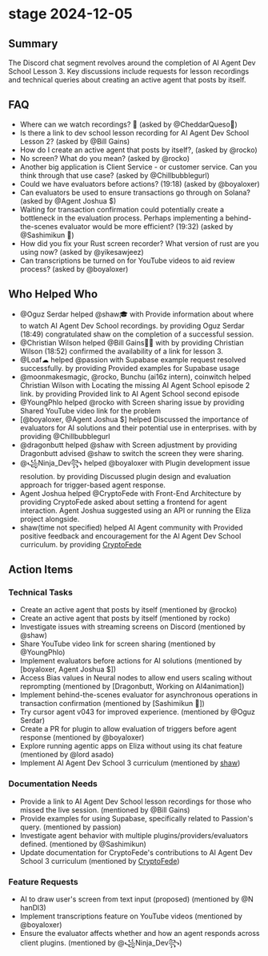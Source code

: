 # stage 2024-12-05

## Summary

The Discord chat segment revolves around the completion of AI Agent Dev School Lesson 3. Key discussions include requests for lesson recordings and technical queries about creating an active agent that posts by itself.

## FAQ

- Where can we watch recordings? 👀 (asked by @CheddarQueso🧀)
- Is there a link to dev school lesson recording for AI Agent Dev School Lesson 2? (asked by @Bill Gains)
- How do I create an active agent that posts by itself?, (asked by @rocko)
- No screen? What do you mean? (asked by @rocko)
- Another big application is Client Service - or customer service. Can you think through that use case? (asked by @Chillbubblegurl)
- Could we have evaluators before actions? (19:18) (asked by @boyaloxer)
- Can evaluators be used to ensure transactions go through on Solana? (asked by @Agent Joshua $)
- Waiting for transaction confirmation could potentially create a bottleneck in the evaluation process. Perhaps implementing a behind-the-scenes evaluator would be more efficient? (19:32) (asked by @Sashimikun 🚪)
- How did you fix your Rust screen recorder? What version of rust are you using now? (asked by @yikesawjeez)
- Can transcriptions be turned on for YouTube videos to aid review process? (asked by @boyaloxer)

## Who Helped Who

- @Oguz Serdar helped @shaw🎓 with Provide information about where to watch AI Agent Dev School recordings. by providing Oguz Serdar (18:49) congratulated shaw on the completion of a successful session.
- @Christian Wilson helped @Bill Gains👨‍💻 with by providing Christian Wilson (18:52) confirmed the availability of a link for lesson 3.
- @Loaf☁ helped @passion with Supabase example request resolved successfully. by providing Provided examples for Supabase usage
- @moonmakesmagic, @rocko, Bunchu (ai16z intern), coinwitch helped Christian Wilson with Locating the missing AI Agent School episode 2 link. by providing Provided link to AI Agent School second episode
- @YoungPhlo helped @rocko with Screen sharing issue by providing Shared YouTube video link for the problem
- [@boyaloxer, @Agent Joshua $] helped Discussed the importance of evaluators for AI solutions and their potential use in enterprises. with by providing @Chillbubblegurl
- @dragonbutt helped @shaw with Screen adjustment by providing Dragonbutt advised @shaw to switch the screen they were sharing.
- @꧁Ninja_Dev꧂ helped @boyaloxer with Plugin development issue resolution. by providing Discussed plugin design and evaluation approach for trigger-based agent response.
- Agent Joshua helped @CryptoFede with Front-End Architecture by providing CryptoFede asked about setting a frontend for agent interaction. Agent Joshua suggested using an API or running the Eliza project alongside.
- shaw(time not specified) helped AI Agent community with Provided positive feedback and encouragement for the AI Agent Dev School curriculum. by providing [CryptoFede](20:46)

## Action Items

### Technical Tasks

- Create an active agent that posts by itself (mentioned by @rocko)
- Create an active agent that posts by itself (mentioned by rocko)
- Investigate issues with streaming screens on Discord (mentioned by @shaw)
- Share YouTube video link for screen sharing (mentioned by @YoungPhlo)
- Implement evaluators before actions for AI solutions (mentioned by [boyaloxer, Agent Joshua $])
- Access Bias values in Neural nodes to allow end users scaling without reprompting (mentioned by [Dragonbutt, Working on AI4animation])
- Implement behind-the-scenes evaluator for asynchronous operations in transaction confirmation (mentioned by [Sashimikun 🚪])
- Try cursor agent v043 for improved experience. (mentioned by @Oguz Serdar)
- Create a PR for plugin to allow evaluation of triggers before agent response (mentioned by @boyaloxer)
- Explore running agentic apps on Eliza without using its chat feature (mentioned by @lord asado)
- Implement AI Agent Dev School 3 curriculum (mentioned by [shaw](20:46))

### Documentation Needs

- Provide a link to AI Agent Dev School lesson recordings for those who missed the live session. (mentioned by @Bill Gains)
- Provide examples for using Supabase, specifically related to Passion's query. (mentioned by passion)
- Investigate agent behavior with multiple plugins/providers/evaluators defined. (mentioned by @Sashimikun)
- Update documentation for CryptoFede's contributions to AI Agent Dev School 3 curriculum (mentioned by [CryptoFede](20:46))

### Feature Requests

- AI to draw user's screen from text input (proposed) (mentioned by @N hanDl3)
- Implement transcriptions feature on YouTube videos (mentioned by @boyaloxer)
- Ensure the evaluator affects whether and how an agent responds across client plugins. (mentioned by @꧁Ninja_Dev꧂)
